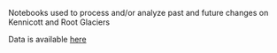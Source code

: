 Notebooks used to process and/or analyze past and future changes on Kennicott and Root Glaciers

Data is available [here](www.doi.org/10.5281/zenodo.14079973)
